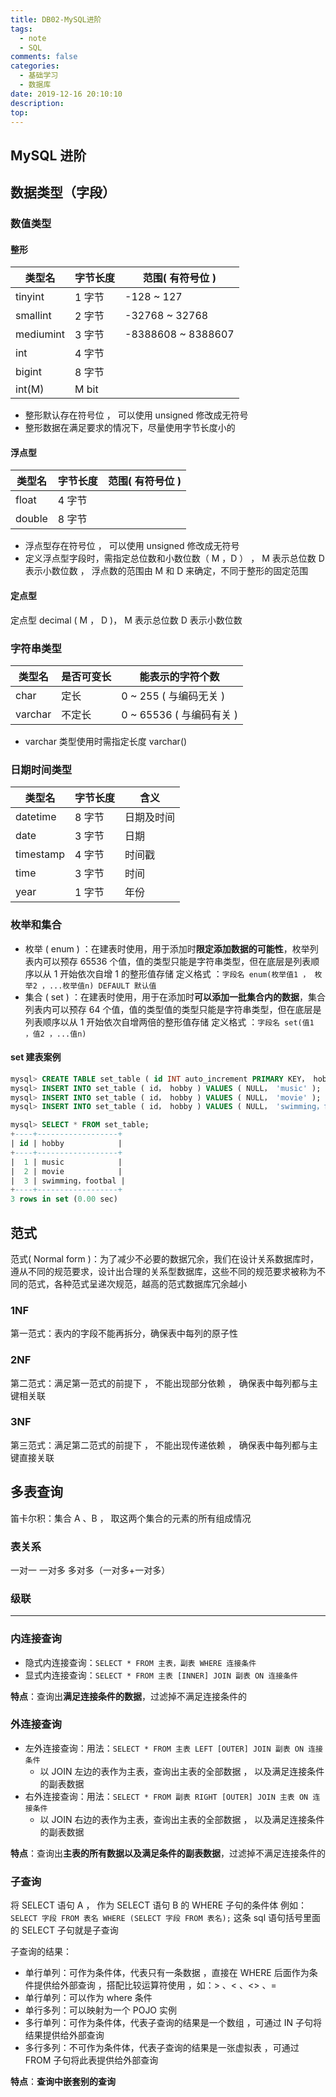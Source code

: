 ```yaml
---
title: DB02-MySQL进阶
tags:
  - note
  - SQL
comments: false
categories:
  - 基础学习
  - 数据库
date: 2019-12-16 20:10:10
description:
top:
---
```


## MySQL 进阶

## 数据类型（字段）

### 数值类型

#### 整形

|类型名|字节长度|范围( 有符号位 )|
|------|-------|----|
|tinyint|1 字节|-128 ~ 127|
|smallint|2 字节|-32768 ~ 32768|
|mediumint|3 字节|-8388608 ~ 8388607|
|int|4 字节||
|bigint|8 字节||
|int(M)|M bit||

* 整形默认存在符号位 ， 可以使用 unsigned 修改成无符号
* 整形数据在满足要求的情况下，尽量使用字节长度小的

#### 浮点型

|类型名|字节长度|范围( 有符号位 )|
|------|-------|----|
|float |4 字节||
|double|8 字节||

* 浮点型存在符号位 ， 可以使用 unsigned 修改成无符号
* 定义浮点型字段时，需指定总位数和小数位数（ M ，D ） ， M 表示总位数 D 表示小数位数 ， 浮点数的范围由 M 和 D 来确定，不同于整形的固定范围

#### 定点型
定点型 decimal ( M ， D )， M 表示总位数 D 表示小数位数

### 字符串类型
|类型名|是否可变长|能表示的字符个数|
|------|-------|----|
|char|定长|0 ~ 255 ( 与编码无关 )|
|varchar|不定长|0 ~ 65536 ( 与编码有关 )|

* varchar 类型使用时需指定长度 varchar()

### 日期时间类型

|类型名|字节长度|含义|
|------|-------|----|
|datetime|8 字节|日期及时间|
|date |3 字节|日期|
|timestamp|4 字节|时间戳|
|time|3 字节|时间|
|year|1 字节|年份|

### 枚举和集合

* 枚举 ( enum ) ：在建表时使用，用于添加时**限定添加数据的可能性**，枚举列表内可以预存 65536 个值，值的类型只能是字符串类型，但在底层是列表顺序以从 1 开始依次自增 1 的整形值存储
定义格式 ：`字段名 enum(枚举值1 ， 枚举2 ，...枚举值n) DEFAULT 默认值`
* 集合 ( set ) ：在建表时使用，用于在添加时**可以添加一批集合内的数据**，集合列表内可以预存 64 个值，值的类型值的类型只能是字符串类型，但在底层是列表顺序以从 1 开始依次自增两倍的整形值存储
定义格式 ：`字段名 set(值1 ，值2 ，...值n)`

#### set 建表案例

```sql
mysql> CREATE TABLE set_table ( id INT auto_increment PRIMARY KEY， hobby SET ( 'music'， 'movie'， 'swimming'， 'footbal' ) );
mysql> INSERT INTO set_table ( id， hobby ) VALUES ( NULL， 'music' );
mysql> INSERT INTO set_table ( id， hobby ) VALUES ( NULL， 'movie' );
mysql> INSERT INTO set_table ( id， hobby ) VALUES ( NULL， 'swimming，footbal' );
```

```sql
mysql> SELECT * FROM set_table;
+----+------------------+
| id | hobby            |
+----+------------------+
|  1 | music            |
|  2 | movie            |
|  3 | swimming，footbal |
+----+------------------+
3 rows in set (0.00 sec)
```

## 范式

范式( Normal form )：为了减少不必要的数据冗余，我们在设计关系数据库时，遵从不同的规范要求，设计出合理的关系型数据库，这些不同的规范要求被称为不同的范式，各种范式呈递次规范，越高的范式数据库冗余越小

### 1NF

第一范式：表内的字段不能再拆分，确保表中每列的原子性

### 2NF

第二范式：满足第一范式的前提下 ， 不能出现部分依赖 ， 确保表中每列都与主键相关联

### 3NF

第三范式：满足第二范式的前提下 ， 不能出现传递依赖 ， 确保表中每列都与主键直接关联


## 多表查询

笛卡尔积：集合 A 、B ， 取这两个集合的元素的所有组成情况

### 表关系

一对一
一对多
多对多（一对多+一对多）

### 级联

-----

### 内连接查询

* 隐式内连接查询：`SELECT * FROM 主表，副表 WHERE 连接条件`
* 显式内连接查询：`SELECT * FROM 主表 [INNER] JOIN 副表 ON 连接条件`

**特点**：查询出**满足连接条件的数据**，过滤掉不满足连接条件的

### 外连接查询  

* 左外连接查询：用法：`SELECT * FROM 主表 LEFT [OUTER] JOIN 副表 ON 连接条件`
    * 以 JOIN 左边的表作为主表，查询出主表的全部数据 ， 以及满足连接条件的副表数据
* 右外连接查询：用法：`SELECT * FROM 副表 RIGHT [OUTER] JOIN 主表 ON 连接条件`
    * 以 JOIN 右边的表作为主表，查询出主表的全部数据 ， 以及满足连接条件的副表数据

**特点**：查询出**主表的所有数据以及满足条件的副表数据**，过滤掉不满足连接条件的

### 子查询

将 SELECT 语句 A ， 作为 SELECT 语句 B 的 WHERE 子句的条件体
例如：`SELECT 字段 FROM 表名 WHERE (SELECT 字段 FROM 表名);` 这条 sql 语句括号里面的 SELECT 子句就是子查询

子查询的结果：
* 单行单列：可作为条件体，代表只有一条数据 ，直接在 WHERE 后面作为条件提供给外部查询 ，搭配比较运算符使用 ，如：> 、< 、<> 、=
* 单行单列：可以作为 where 条件
* 单行多列：可以映射为一个 POJO 实例
* 多行单列：可作为条件体，代表子查询的结果是一个数组 ，可通过 IN 子句将结果提供给外部查询
* 多行多列：不可作为条件体，代表子查询的结果是一张虚拟表 ，可通过 FROM 子句将此表提供给外部查询

**特点**：**查询中嵌套别的查询**
